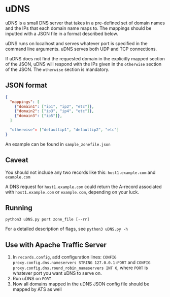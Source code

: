 uDNS
=====

uDNS is a small DNS server that takes in a pre-defined set of domain names and the IPs that each domain name maps to. The mappings should be inputted with a JSON file in a format described below.

uDNS runs on localhost and serves whatever port is specified in the command line arguments. uDNS serves both UDP and TCP connections.

If uDNS does not find the requested domain in the explicitly mapped section of the JSON, uDNS will respond with the IPs given in the `otherwise` section of the JSON. The `otherwise` section is mandatory.


JSON format
------
```json
{
  "mappings": [
    {"domain1": ["ip1", "ip2", "etc"]},
    {"domain2": ["ip3", "ip4", "etc"]},
    {"domain3": ["ip5"]},
  ]

  "otherwise": ["defaultip1", "defaultip2", "etc"]
}
```

An example can be found in `sample_zonefile.json`


Caveat
------
You should not include any two records like this: `host1.example.com` and `example.com`

A DNS request for `host1.example.com` could return the A-record associated with `host1.example.com` or `example.com`, depending on your luck.


Running
------
`python3 uDNS.py port zone_file [--rr]`

For a detailed description of flags, see `python3 uDNS.py -h`


Use with Apache Traffic Server
------
1. In `records.config`, add configuration lines: `CONFIG proxy.config.dns.nameservers STRING 127.0.0.1:PORT` and `CONFIG proxy.config.dns.round_robin_nameservers INT 0`, where `PORT` is whatever port you want uDNS to serve on.
2. Run uDNS on `PORT`
3. Now all domains mapped in the uDNS JSON config file should be mapped by ATS as well
